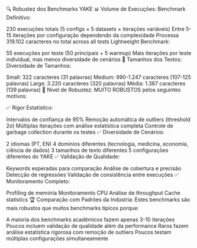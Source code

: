 🔍 Robustez dos Benchmarks YAKE
📊 Volume de Execuções:
Benchmark Definitivo:

230 execuções totais (5 configs × 5 datasets × iterações variáveis)
Entre 5-15 iterações por configuração dependendo da complexidade
Processa 319.102 caracteres no total across all tests
Lightweight Benchmark:

55 execuções por teste (50 principais + 5 warmup)
Mais iterações por teste individual, mas menos diversidade de cenários
📏 Tamanhos dos Textos:
Diversidade de Tamanhos:

Small: 322 caracteres (31 palavras)
Medium: 990-1.247 caracteres (107-125 palavras)
Large: 3.220 caracteres (320 palavras)
Média: 1.387 caracteres (139 palavras)
🎯 Nível de Robustez:
MUITO ROBUSTOS pelos seguintes motivos:

✅ Rigor Estatístico:

Intervalos de confiança de 95%
Remoção automática de outliers (threshold 2σ)
Múltiplas iterações com análise estatística completa
Controle de garbage collection durante os testes
✅ Diversidade de Cenários:

2 idiomas (PT, EN)
4 domínios diferentes (tecnologia, medicina, economia, ciência de dados)
3 tamanhos de texto diferentes
5 configurações diferentes do YAKE
✅ Validação de Qualidade:

Keywords esperadas para comparação
Análise de cobertura e precisão
Detecção de regressões
Validação de consistência entre execuções
✅ Monitoramento Completo:

Profiling de memória
Monitoramento CPU
Análise de throughput
Cache statistics
🏆 Comparação com Padrões da Indústria:
Estes benchmarks são mais robustos que muitos benchmarks típicos porque:

A maioria dos benchmarks acadêmicos fazem apenas 3-10 iterações
Poucos incluem validação de qualidade além da performance
Raros fazem análise estatística rigorosa com remoção de outliers
Poucos testam múltiplas configurações simultaneamente
